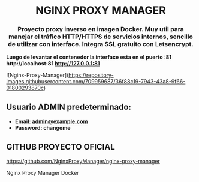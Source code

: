 <h1 align="center">NGINX PROXY MANAGER</h1>
<h3 align="center">Proyecto proxy inverso en imagen Docker. Muy util para manejar el tráfico HTTP/HTTPS de servicios internos, sencillo de utilizar con interface. Integra SSL gratuito con Letsencrypt. </h3>

**Luego de levantar el contenedor la interface esta en el puerto :81  http://localhost:81 http://127.0.0.1:81**


<span>![</span><span>Nginx-Proxy-Manager</span><span>]</span><span>(</span><span>https://repository-images.githubusercontent.com/709959687/36f88c19-7943-43a8-9f66-01800293870c</span><span>)</span>


## Usuario ADMIN predeterminado:

 - **Email:    admin@example.com**
 - **Password: changeme**

## GITHUB PROYECTO OFICIAL 
https://github.com/NginxProxyManager/nginx-proxy-manager


Nginx Proxy Manager Docker
